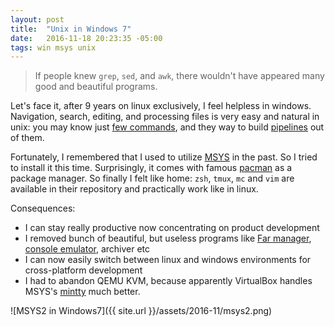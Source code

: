 ```yaml
---
layout: post
title:  "Unix in Windows 7"
date:   2016-11-18 20:23:35 -05:00
tags: win msys unix
---
```


> If people knew `grep`, `sed`, and `awk`, there wouldn't have appeared
> many good and beautiful programs.

Let's face it, after 9 years on linux exclusively, I feel helpless in windows.
Navigation, search, editing, and processing files is very easy and natural
in unix: you may know just
[few commands](http://freeengineer.org/learnUNIXin10minutes.html), and they
way to build [pipelines](https://en.wikipedia.org/wiki/Pipeline_(Unix)) out of
them.

Fortunately, I remembered that I used to utilize
[MSYS](http://www.mingw.org/wiki/MSYS) in the past.
So I tried to install it this time. Surprisingly, it comes with famous
[pacman](https://wiki.archlinux.org/index.php/pacman) as a package manager. So
finally I felt like home: `zsh`, `tmux`, `mc` and `vim` are available in their
repository and practically work like in linux.

Consequences:

* I can stay really productive now concentrating on product development
* I removed bunch of beautiful, but useless programs like [Far
   manager](https://www.farmanager.com/), [console
   emulator](https://conemu.github.io/), archiver etc
* I can now easily switch between linux and windows environments for
cross-platform development 
* I had to abandon QEMU KVM, because apparently VirtualBox handles MSYS's
[mintty](https://mintty.github.io/) much better.

![MSYS2 in Windows7]({{ site.url }}/assets/2016-11/msys2.png)
